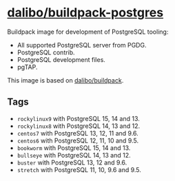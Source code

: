# [dalibo/buildpack-postgres](https://hub.docker.com/r/dalibo/buildpack-postgres)

Buildpack image for development of PostgreSQL tooling:

- All supported PostgreSQL server from PGDG.
- PostgreSQL contrib.
- PostgreSQL development files.
- pgTAP.

This image is based on
[dalibo/buildpack](https://hub.docker.com/r/dalibo/buildpack).


## Tags

- `rockylinux9` with PostgreSQL 15, 14 and 13.
- `rockylinux8` with PostgreSQL 14, 13 and 12.
- `centos7` with PostgreSQL 13, 12, 11 and 9.6.
- `centos6` with PostgreSQL 12, 11, 10 and 9.5.
- `bookworm` with PostgreSQL 15, 14 and 13.
- `bullseye` with PostgreSQL 14, 13 and 12.
- `buster` with PostgreSQL 13, 12 and 9.6.
- `stretch` with PostgreSQL 11, 10, 9.6 and 9.5.
